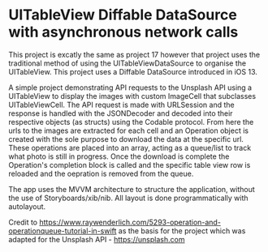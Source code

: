 # UITableView Diffable DataSource with asynchronous network calls 

This project is excatly the same as project 17 however that project uses the traditional method of using the UITableViewDataSource to organise the UITableView. This project uses a Diffable DataSource introduced in iOS 13. 

A simple project demonstrating API requests to the Unsplash API using a UITableView to display the images with custom ImageCell that subclasses UITableViewCell. The API request is made with URLSession and the response is handled with the JSONDecoder and decoded into their respective objects (as structs) using the Codable protocol. From here the urls to the images are extracted for each cell and an Operation object is created with the sole purpose to download the data at the specific url. These operations are placed into an array, acting as a queue/list to track what photo is still in progress. Once the download is complete the Operation's completion block is called and the specific table view row is reloaded and the oepration is removed from the queue.

The app uses the MVVM architecture to structure the application, without the use of Storyboards/xib/nib. All layout is done programmatically with autolayout.

Credit to https://www.raywenderlich.com/5293-operation-and-operationqueue-tutorial-in-swift as the basis for the project which was adapted for the Unsplash API - https://unsplash.com
